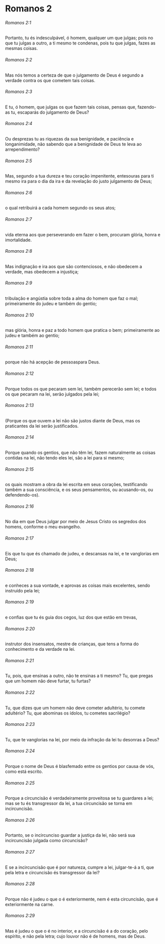 # Romanos 2

###### Romanos 2:1

Portanto, tu és indesculpável, ó homem, qualquer um que julgas; pois no que tu julgas a outro, a ti mesmo te condenas, pois tu que julgas, fazes as mesmas coisas.

###### Romanos 2:2

Mas nós temos a certeza de que o julgamento de Deus é segundo a verdade contra os que cometem tais coisas.

###### Romanos 2:3

E tu, ó homem, que julgas os que fazem tais coisas, pensas que, fazendo-as tu, escaparás do julgamento de Deus?

###### Romanos 2:4

Ou desprezas tu as riquezas da sua benignidade, e paciência e longanimidade, não sabendo que a benignidade de Deus te leva ao arrependimento?

###### Romanos 2:5

Mas, segundo a tua dureza e teu coração impenitente, entesouras para ti mesmo ira para o dia da ira e da revelação do justo julgamento de Deus;

###### Romanos 2:6

o qual retribuirá a cada homem segundo os seus atos;

###### Romanos 2:7

vida eterna aos que perseverando em fazer o bem, procuram glória, honra e imortalidade.

###### Romanos 2:8

Mas indignação e ira aos que são contenciosos, e não obedecem a verdade, mas obedecem a injustiça;

###### Romanos 2:9

tribulação e angústia sobre toda a alma do homem que faz o mal; primeiramente do judeu e também do gentio;

###### Romanos 2:10

mas glória, honra e paz a todo homem que pratica o bem; primeiramente ao judeu e também ao gentio;

###### Romanos 2:11

porque não há acepção de pessoaspara Deus.

###### Romanos 2:12

Porque todos os que pecaram sem lei, também perecerão sem lei; e todos os que pecaram na lei, serão julgados pela lei;

###### Romanos 2:13

(Porque os que ouvem a lei não são justos diante de Deus, mas os praticantes da lei serão justificados.

###### Romanos 2:14

Porque quando os gentios, que não têm lei, fazem naturalmente as coisas contidas na lei, não tendo eles lei, são a lei para si mesmo;

###### Romanos 2:15

os quais mostram a obra da lei escrita em seus corações, testificando também a sua consciência, e os seus pensamentos, ou acusando-os, ou defendendo-os).

###### Romanos 2:16

No dia em que Deus julgar por meio de Jesus Cristo os segredos dos homens, conforme o meu evangelho.

###### Romanos 2:17

Eis que tu que és chamado de judeu, e descansas na lei, e te vanglorias em Deus;

###### Romanos 2:18

e conheces a sua vontade, e aprovas as coisas mais excelentes, sendo instruído pela lei;

###### Romanos 2:19

e confias que tu és guia dos cegos, luz dos que estão em trevas,

###### Romanos 2:20

instrutor dos insensatos, mestre de crianças, que tens a forma do conhecimento e da verdade na lei.

###### Romanos 2:21

Tu, pois, que ensinas a outro, não te ensinas a ti mesmo? Tu, que pregas que um homem não deve furtar, tu furtas?

###### Romanos 2:22

Tu, que dizes que um homem não deve cometer adultério, tu comete adultério? Tu, que abominas os ídolos, tu cometes sacrilégio?

###### Romanos 2:23

Tu, que te vanglorias na lei, por meio da infração da lei tu desonras a Deus?

###### Romanos 2:24

Porque o nome de Deus é blasfemado entre os gentios por causa de vós, como está escrito.

###### Romanos 2:25

Porque a circuncisão é verdadeiramente proveitosa se tu guardares a lei; mas se tu és transgressor da lei, a tua circuncisão se torna em incircuncisão.

###### Romanos 2:26

Portanto, se o incircunciso guardar a justiça da lei, não será sua incircuncisão julgada como circuncisão?

###### Romanos 2:27

E se a incircuncisão que é por natureza, cumpre a lei, julgar-te-á a ti, que pela letra e circuncisão és transgressor da lei?

###### Romanos 2:28

Porque não é judeu o que o é exteriormente, nem é esta circuncisão, que é exteriormente na carne.

###### Romanos 2:29

Mas é judeu o que o é no interior, e a circuncisão é a do coração, pelo espírito, e não pela letra; cujo louvor não é de homens, mas de Deus.

